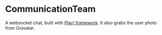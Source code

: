 CommunicationTeam
=================

A websocket chat, built with [Play! framework](http://www.playframework.com/). It also grabs the user photo from Gravatar.
